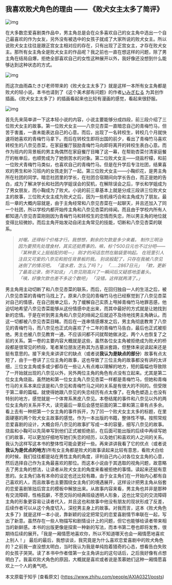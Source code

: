 ## 我喜欢败犬角色的理由 —— 《败犬女主太多了简评》

![img](https://pic1.zhimg.com/v2-a3a55884cafa76c49cce27cf03070598_720w.png?source=d16d100b)

​		在大多数恋爱喜剧类作品中，男主角总是会在众多喜欢自己的女主角中选出一个自己最喜欢的作为女友，另外没有被选中的女孩子就成了大家所说的败犬女主。所以说败犬女主往往是跟正宫女主相对应的存在，只有出现了正宫女主，才存在败犬女主。那所有女主角全是败犬女主的作品呢？我之前也一直在想这样的问题，除了男主角在结局自爆，拒绝全部喜欢自己的女性这种展开以外，我好像还没想到什么能够达到这种状态的方式。

![img](https://pic2.zhimg.com/80/v2-31af6ee9c1735196b3bf974b3376b9b1_720w.jpg?source=d16d100b)

​		而这次由雨森たきび老师带来的《败犬女主太多了》就是这样一本所有女主角都是败犬的轻小说。本书也请到了《这个美术部有问题》的作者[いみぎむる](http://link.zhihu.com/?target=https%3A//bgm.tv/person/13418) 为其创作插画。《败犬女主太多了》的插画看起来也比较有漫画的感觉，看起来很舒服。

![img](https://pica.zhimg.com/80/v2-5eb0caea9b051546ed11a1f311d858c6_720w.jpg?source=d16d100b)

​		首先先来简单讲一下这本轻小说的内容，小说主要能够分成四段，前三段介绍了三位败犬女主的故事。第一位败犬女主——八奈见杏菜一直暗恋自己的青梅竹马，但苦于害羞，一直未能表达自己的心意。而后，出现了一名转校生，转校几个月就快速将她喜欢的青梅竹马拿下。而后在转校生即将出国的前夕，看出了青梅竹马喜欢转校生的八奈见杏菜，在家庭餐厅鼓励青梅竹马向即将离开的转校生表白心意。而作为班内的背景板的男主角偶然在家庭餐厅目睹了这一幕，在帮助杏菜付清家庭餐厅的帐单后，也顺势成为了她倒苦水的对象。第二位败犬女主——烧盐柠檬，和前一位败犬青梅竹马类似，也喜欢自己的青梅竹马。但是在升学后专注社团，结果喜欢的男生和补习班内的女孩走到了一起。第三位败犬女主——小鞠织花，是男主角所在社团的同学。暗恋社团里的学长，在社团合宿期间向学长告白，而正是她的告白，成为了解决学长和社团内学姐误会的契机，在解除误会之后，学长和学姐成为了男女朋友，而小鞠成为了败犬。小说的前三章基本上就是分成三段讲三位败犬女主的故事，三位败犬女主成为败犬之后，因为一些机缘巧合和主角成为了朋友。最后一章的大概内容就是，由于主角经常和八奈见杏菜在一起聊天，并且还加入了同一个社团，所以学校内都开始传主角和八奈见杏菜的绯闻。而且由于学校内所有人都知道八奈见杏菜刚刚因为青梅竹马和转校生的恋情而失恋，所以男主角的地位就变得比较微妙。而后主角开始发动自闭主角常见的技能，切断和八奈见杏菜的联系。

> *对喔。还得标个价格才行。我想想，剩余的欠款是多少来着。*
> *制作三明治因为要预先处理食材，其实还挺费事的。嘛，标个500日元也不过分吧——*
> *『某种意义上挺般配的呢—』*
> *刚才的闲话忽然在脑袋里响起。*
> *在班里引人注目又可爱的八奈见和担任背景板的我。*
> *别说般配了，只存在我被八奈见迷倒了的情况吧。*
> *「温水君，怎么了吗？」*
> *「……2867日元」*
> *「欸，更新了最高记录，倒不如说」*
> *八奈见刚高兴了一瞬间后又疑惑地歪着头。*
> *「咦，好像欠款也差不多这个数吧」*
> *「没错。这样就两清了。」*

​		男主角用主动切断了和八奈见杏菜的联系，而后，在回归独自一人的生活之后，被八奈见杏菜的青梅竹马找上了。原来八奈见的青梅竹马也已经察觉到了八奈见杏菜对自己的情感，在自己脱单之后，为了缓解自己实质上甩掉青梅竹马地罪恶感，他迫切地希望八奈见杏菜能够从这份情感中走出来，而其中最好的方式就是让她找到新的恋情。于是在听到男主角和八奈见的绯闻之后就迫不及待地找男主角确认。而这一切都被八奈见杏菜目睹。而后在一连串情感爆发之后，男主角彻底教育了八奈见的青梅竹马，而八奈见也正式向喜欢了十二年的青梅竹马告白，最后也正式被拒绝。男主也被八奈见教育一通，不应该问都不问就帮她做决定。两个人也恢复了之前的关系。第一卷的主要内容大概就是这些，虽然各位女主角被拒绝成为败犬的桥段都是很常见的桥段，笔者某位朋友还称其为古墓派套路，但整体来说读起来还是挺有意思的。接下来先来讲讲它的缺点（或者说**我认为是缺点的部分**）故事有点太短了，由于一卷讲了三位主角的故事，这也导致了三位主角的故事都没有讲的太详细，三位女主角或多或少都存在一些让人有点难以理解的地方，短的篇幅也导致除了一开始就出现的八奈见以外，另外两位主角的角色有点没有立起来。尤其是第二位女主角烧盐。虽然她和第一位女主角八奈见杏菜一样都是青梅竹马，但她和青梅竹马的关系本来应该是和八奈见和青梅竹马之间的关系是有很大的不同的。但受限于第二章的篇幅，就使得她跟八奈见的失恋经历有点太像了。在角色塑造上也没有特别的地方，感觉就是一个体育系黑皮八奈见。本卷结尾的事件和八奈见以外的两位女主角的关系并不大，读完最后一章后会感觉前面的第二章和第三章有点多余。看上去有一种把第一个女主角的事件拆开，为了凹一个败犬女主太多的标题，在里面硬塞的两个败犬女主故事的感觉。作为一本出版的书籍，整体性不够。按照常规恋爱喜剧的设计，大概会将八奈见的故事扩写成一本的容量，细写八奈见的故事。烧盐和小鞠可以先简单写到他们正式被拒绝前，在后面可能出版的后续中再续写她们的故事，可以更加仔细地写她们失恋的经历，以及她们和喜欢的人之间的关系。我认为这样写这本书的整体性可能会更好一些。再来讲讲我看了它的优点（或者说**我认为是优点的地方**)所有女主角都是败犬的故事读起来比较有意思，看败犬白给的时候，我们往往都是站在男性主角的角度，评判自己内心对各位女主角的心意，然后选择自己作为主角最喜欢的那位。而这本小说由于其选取的视角问题，故意略去了男主角的想法，让读者从败犬女主的角度来看被拒绝的事情。读起来还挺有意思的。女主角们各有本命的设定也还比较有趣，由于女主角们在一开始内心都有自己喜欢的人，而且故事也主要围绕女主角们的境遇展开，这样设计把男主角从俗套的恋爱喜剧笨拙后宫主的模板中解放出来。从故事内容来看，男主角也并非是那种有交流障碍，性格孤僻，不愿交际的经典班级透明人形象，这也比常见的交流障碍主角的形象更容易让读者代入，并且这也和故事中他没有朋友的现状形成了反差，后续作者可以从这个角度切入，深挖男主身上的故事。对我而言，这本《败犬角色太多了》就是这样一本小说，靠新颖的设定把常见的恋爱喜剧情节串联在一起，写出了新意。虽然存在一些人物描写和剧情设计上的问题，但它也能够给读者带来相当的新鲜感。本书的出版更像是探索一种新的写法，而本书第二卷也即将发售，很期待后续的展开。「我是一厢情愿地喜欢你，所以不知道哪天也会一厢情愿地喜欢上别人！」
最后的最后，我想谈谈，我究竟是为什么喜欢恋爱喜剧中的败犬角色的？之前我一直没想太明白，当时我认为我是单纯抱着猎奇的心态，想看告白失败的女孩子哭哭。读了本书中作者借第一女主角讲出的这句话后，之后我好像有点想明白了。我喜欢败犬角色的原因，大概就是喜欢或者说是羡慕她们这种一厢情愿喜欢上一个人的勇气吧。

本文原载于知乎 [查看原文] (https://www.zhihu.com/people/AXIA0321/posts)